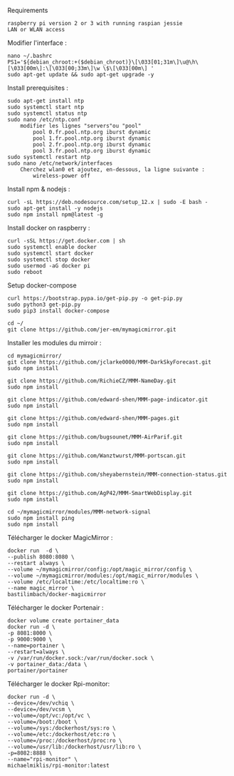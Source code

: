 Requirements
    
    raspberry pi version 2 or 3 with running raspian jessie
    LAN or WLAN access

Modifier l'interface : 
    
    nano ~/.bashrc
    PS1='${debian_chroot:+($debian_chroot)}\[\033[01;31m\]\u@\h\[\033[00m\]:\[\033[00;33m\]\w \$\[\033[00m\] '
    sudo apt-get update && sudo apt-get upgrade -y

Install prerequisites : 

    sudo apt-get install ntp
    sudo systemctl start ntp
    sudo systemctl status ntp
    sudo nano /etc/ntp.conf
        modifier les lignes "servers"ou "pool"
            pool 0.fr.pool.ntp.org iburst dynamic
            pool 1.fr.pool.ntp.org iburst dynamic
            pool 2.fr.pool.ntp.org iburst dynamic
            pool 3.fr.pool.ntp.org iburst dynamic
    sudo systemctl restart ntp
    sudo nano /etc/network/interfaces
        Cherchez wlan0 et ajoutez, en-dessous, la ligne suivante :
            wireless-power off
 
Install npm & nodejs :
   
    curl -sL https://deb.nodesource.com/setup_12.x | sudo -E bash -
    sudo apt-get install -y nodejs
    sudo npm install npm@latest -g

Install docker on raspberry : 
    
    curl -sSL https://get.docker.com | sh
    sudo systemctl enable docker
    sudo systemctl start docker
    sudo systemctl stop docker
    sudo usermod -aG docker pi
    sudo reboot
    
Setup docker-compose
    
    curl https://bootstrap.pypa.io/get-pip.py -o get-pip.py 
    sudo python3 get-pip.py
    sudo pip3 install docker-compose

    cd ~/
    git clone https://github.com/jer-em/mymagicmirror.git

Installer les modules du mirroir :

    cd mymagicmirror/
    git clone https://github.com/jclarke0000/MMM-DarkSkyForecast.git
    sudo npm install
    
    git clone https://github.com/RichieCZ/MMM-NameDay.git
    sudo npm install
    
    git clone https://github.com/edward-shen/MMM-page-indicator.git
    sudo npm install
    
    git clone https://github.com/edward-shen/MMM-pages.git
    sudo npm install
    
    git clone https://github.com/bugsounet/MMM-AirParif.git
    sudo npm install
    
    git clone https://github.com/Wanztwurst/MMM-portscan.git
    sudo npm install
    
    git clone https://github.com/sheyabernstein/MMM-connection-status.git
    sudo npm install
    
    git clone https://github.com/AgP42/MMM-SmartWebDisplay.git
    sudo npm install
     
    cd ~/mymagicmirror/modules/MMM-network-signal
    sudo npm install ping
    sudo npm install

Télécharger le docker MagicMirror : 
 
    docker run  -d \
    --publish 8080:8080 \
    --restart always \
    --volume ~/mymagicmirror/config:/opt/magic_mirror/config \
    --volume ~/mymagicmirror/modules:/opt/magic_mirror/modules \
    --volume /etc/localtime:/etc/localtime:ro \
    --name magic_mirror \
    bastilimbach/docker-magicmirror

Télécharger le docker Portenair : 
   
    docker volume create portainer_data
    docker run -d \
    -p 8081:8000 \
    -p 9000:9000 \
    --name=portainer \
    --restart=always \
    -v /var/run/docker.sock:/var/run/docker.sock \
    -v portainer_data:/data \
    portainer/portainer

Télécharger le docker Rpi-monitor:
    
    docker run -d \
    --device=/dev/vchiq \
    --device=/dev/vcsm \
    --volume=/opt/vc:/opt/vc \
    --volume=/boot:/boot \
    --volume=/sys:/dockerhost/sys:ro \
    --volume=/etc:/dockerhost/etc:ro \
    --volume=/proc:/dockerhost/proc:ro \
    --volume=/usr/lib:/dockerhost/usr/lib:ro \
    -p=8082:8888 \
    --name="rpi-monitor" \
    michaelmiklis/rpi-monitor:latest
